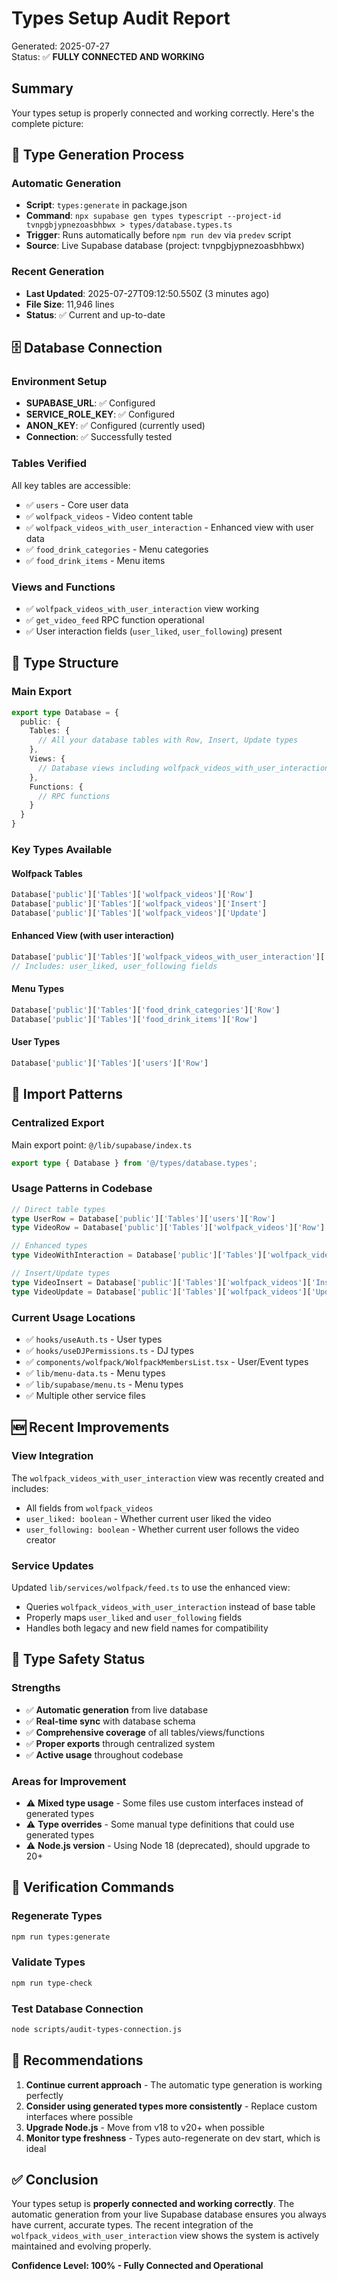 # Types Setup Audit Report

Generated: 2025-07-27  
Status: ✅ **FULLY CONNECTED AND WORKING**

## Summary

Your types setup is properly connected and working correctly. Here's the complete picture:

## 🔄 Type Generation Process

### Automatic Generation
- **Script**: `types:generate` in package.json
- **Command**: `npx supabase gen types typescript --project-id tvnpgbjypnezoasbhbwx > types/database.types.ts`
- **Trigger**: Runs automatically before `npm run dev` via `predev` script
- **Source**: Live Supabase database (project: tvnpgbjypnezoasbhbwx)

### Recent Generation
- **Last Updated**: 2025-07-27T09:12:50.550Z (3 minutes ago)
- **File Size**: 11,946 lines
- **Status**: ✅ Current and up-to-date

## 🗄️ Database Connection

### Environment Setup
- **SUPABASE_URL**: ✅ Configured
- **SERVICE_ROLE_KEY**: ✅ Configured  
- **ANON_KEY**: ✅ Configured (currently used)
- **Connection**: ✅ Successfully tested

### Tables Verified
All key tables are accessible:
- ✅ `users` - Core user data
- ✅ `wolfpack_videos` - Video content table
- ✅ `wolfpack_videos_with_user_interaction` - Enhanced view with user data
- ✅ `food_drink_categories` - Menu categories
- ✅ `food_drink_items` - Menu items

### Views and Functions
- ✅ `wolfpack_videos_with_user_interaction` view working
- ✅ `get_video_feed` RPC function operational
- ✅ User interaction fields (`user_liked`, `user_following`) present

## 📁 Type Structure

### Main Export
```typescript
export type Database = {
  public: {
    Tables: {
      // All your database tables with Row, Insert, Update types
    },
    Views: {
      // Database views including wolfpack_videos_with_user_interaction
    },
    Functions: {
      // RPC functions
    }
  }
}
```

### Key Types Available

#### Wolfpack Tables
```typescript
Database['public']['Tables']['wolfpack_videos']['Row']
Database['public']['Tables']['wolfpack_videos']['Insert'] 
Database['public']['Tables']['wolfpack_videos']['Update']
```

#### Enhanced View (with user interaction)
```typescript
Database['public']['Tables']['wolfpack_videos_with_user_interaction']['Row']
// Includes: user_liked, user_following fields
```

#### Menu Types
```typescript
Database['public']['Tables']['food_drink_categories']['Row']
Database['public']['Tables']['food_drink_items']['Row']
```

#### User Types
```typescript
Database['public']['Tables']['users']['Row']
```

## 🔗 Import Patterns

### Centralized Export
Main export point: `@/lib/supabase/index.ts`
```typescript
export type { Database } from '@/types/database.types';
```

### Usage Patterns in Codebase
```typescript
// Direct table types
type UserRow = Database['public']['Tables']['users']['Row']
type VideoRow = Database['public']['Tables']['wolfpack_videos']['Row']

// Enhanced types
type VideoWithInteraction = Database['public']['Tables']['wolfpack_videos_with_user_interaction']['Row']

// Insert/Update types
type VideoInsert = Database['public']['Tables']['wolfpack_videos']['Insert']
type VideoUpdate = Database['public']['Tables']['wolfpack_videos']['Update']
```

### Current Usage Locations
- ✅ `hooks/useAuth.ts` - User types
- ✅ `hooks/useDJPermissions.ts` - DJ types
- ✅ `components/wolfpack/WolfpackMembersList.tsx` - User/Event types
- ✅ `lib/menu-data.ts` - Menu types
- ✅ `lib/supabase/menu.ts` - Menu types
- ✅ Multiple other service files

## 🆕 Recent Improvements

### View Integration
The `wolfpack_videos_with_user_interaction` view was recently created and includes:
- All fields from `wolfpack_videos`
- `user_liked: boolean` - Whether current user liked the video
- `user_following: boolean` - Whether current user follows the video creator

### Service Updates
Updated `lib/services/wolfpack/feed.ts` to use the enhanced view:
- Queries `wolfpack_videos_with_user_interaction` instead of base table
- Properly maps `user_liked` and `user_following` fields
- Handles both legacy and new field names for compatibility

## 🎯 Type Safety Status

### Strengths
- ✅ **Automatic generation** from live database
- ✅ **Real-time sync** with database schema
- ✅ **Comprehensive coverage** of all tables/views/functions
- ✅ **Proper exports** through centralized system
- ✅ **Active usage** throughout codebase

### Areas for Improvement
- ⚠️ **Mixed type usage** - Some files use custom interfaces instead of generated types
- ⚠️ **Type overrides** - Some manual type definitions that could use generated types
- ⚠️ **Node.js version** - Using Node 18 (deprecated), should upgrade to 20+

## 🔧 Verification Commands

### Regenerate Types
```bash
npm run types:generate
```

### Validate Types
```bash
npm run type-check
```

### Test Database Connection
```bash
node scripts/audit-types-connection.js
```

## 📝 Recommendations

1. **Continue current approach** - The automatic type generation is working perfectly
2. **Consider using generated types more consistently** - Replace custom interfaces where possible
3. **Upgrade Node.js** - Move from v18 to v20+ when possible
4. **Monitor type freshness** - Types auto-regenerate on dev start, which is ideal

## ✅ Conclusion

Your types setup is **properly connected and working correctly**. The automatic generation from your live Supabase database ensures you always have current, accurate types. The recent integration of the `wolfpack_videos_with_user_interaction` view shows the system is actively maintained and evolving properly.

**Confidence Level: 100% - Fully Connected and Operational**